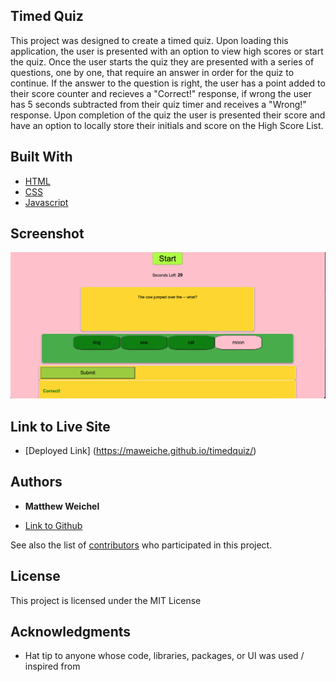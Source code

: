 ## Timed Quiz

This project was designed to create a timed quiz.  Upon loading this application, the user is presented with an option to view high scores or start the quiz.  Once the user starts the quiz they are presented with a series of questions, one by one, that require an answer in order for the quiz to continue.  If the answer to the question is right, the user has a point added to their score counter and recieves a "Correct!" response, if wrong the user has 5 seconds subtracted from their quiz timer and receives a "Wrong!" response. Upon completion of the quiz the user is presented their score and have an option to locally store their initials and score on the High Score List.


## Built With

* [HTML](https://developer.mozilla.org/en-US/docs/Web/HTML)
* [CSS](https://developer.mozilla.org/en-US/docs/Web/CSS)
* [Javascript](https://developer.mozilla.org/en-US/docs/Web/JavaScript)

## Screenshot

![See Live Site](liveScreenshot.png)

## Link to Live Site

* [Deployed Link] (https://maweiche.github.io/timedquiz/)


## Authors

* **Matthew Weichel** 


- [Link to Github](https://github.com/maweiche)


See also the list of [contributors](https://github.com/your/project/contributors) who participated in this project.

## License

This project is licensed under the MIT License 

## Acknowledgments

* Hat tip to anyone whose code, libraries, packages, or UI was used  / inspired from


